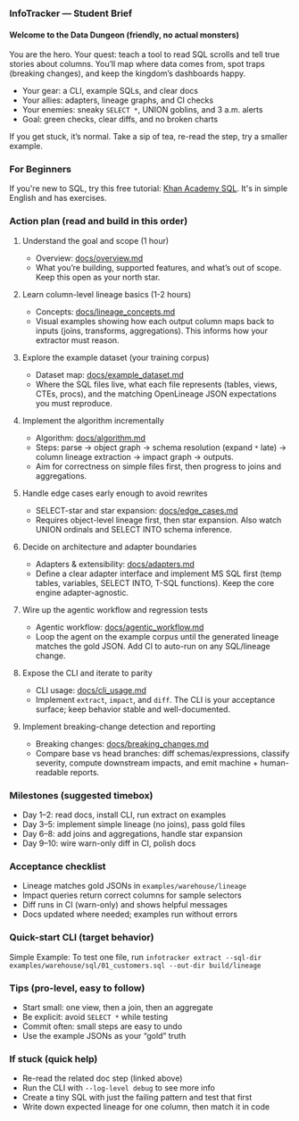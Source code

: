 ### InfoTracker — Student Brief

#### Welcome to the Data Dungeon (friendly, no actual monsters)
You are the hero. Your quest: teach a tool to read SQL scrolls and tell true stories about columns. You’ll map where data comes from, spot traps (breaking changes), and keep the kingdom’s dashboards happy.

- Your gear: a CLI, example SQLs, and clear docs
- Your allies: adapters, lineage graphs, and CI checks
- Your enemies: sneaky `SELECT *`, UNION goblins, and 3 a.m. alerts
- Goal: green checks, clear diffs, and no broken charts

If you get stuck, it’s normal. Take a sip of tea, re-read the step, try a smaller example.

### For Beginners
If you're new to SQL, try this free tutorial: [Khan Academy SQL](https://www.khanacademy.org/computing/computer-programming/sql). It's in simple English and has exercises.

### Action plan (read and build in this order)
1) Understand the goal and scope (1 hour)
   - Overview: [docs/overview.md](docs/overview.md)
   - What you’re building, supported features, and what’s out of scope. Keep this open as your north star.

2) Learn column-level lineage basics (1-2 hours)
   - Concepts: [docs/lineage_concepts.md](docs/lineage_concepts.md)
   - Visual examples showing how each output column maps back to inputs (joins, transforms, aggregations). This informs how your extractor must reason.

3) Explore the example dataset (your training corpus)
   - Dataset map: [docs/example_dataset.md](docs/example_dataset.md)
   - Where the SQL files live, what each file represents (tables, views, CTEs, procs), and the matching OpenLineage JSON expectations you must reproduce.

4) Implement the algorithm incrementally
   - Algorithm: [docs/algorithm.md](docs/algorithm.md)
   - Steps: parse → object graph → schema resolution (expand `*` late) → column lineage extraction → impact graph → outputs.
   - Aim for correctness on simple files first, then progress to joins and aggregations.

5) Handle edge cases early enough to avoid rewrites
   - SELECT-star and star expansion: [docs/edge_cases.md](docs/edge_cases.md)
   - Requires object-level lineage first, then star expansion. Also watch UNION ordinals and SELECT INTO schema inference.

6) Decide on architecture and adapter boundaries
   - Adapters & extensibility: [docs/adapters.md](docs/adapters.md)
   - Define a clear adapter interface and implement MS SQL first (temp tables, variables, SELECT INTO, T-SQL functions). Keep the core engine adapter-agnostic.

7) Wire up the agentic workflow and regression tests
   - Agentic workflow: [docs/agentic_workflow.md](docs/agentic_workflow.md)
   - Loop the agent on the example corpus until the generated lineage matches the gold JSON. Add CI to auto-run on any SQL/lineage change.

8) Expose the CLI and iterate to parity
   - CLI usage: [docs/cli_usage.md](docs/cli_usage.md)
   - Implement `extract`, `impact`, and `diff`. The CLI is your acceptance surface; keep behavior stable and well-documented.

9) Implement breaking-change detection and reporting
   - Breaking changes: [docs/breaking_changes.md](docs/breaking_changes.md)
   - Compare base vs head branches: diff schemas/expressions, classify severity, compute downstream impacts, and emit machine + human-readable reports.

### Milestones (suggested timebox)
- Day 1–2: read docs, install CLI, run extract on examples
- Day 3–5: implement simple lineage (no joins), pass gold files
- Day 6–8: add joins and aggregations, handle star expansion
- Day 9–10: wire warn-only diff in CI, polish docs

### Acceptance checklist
- Lineage matches gold JSONs in `examples/warehouse/lineage`
- Impact queries return correct columns for sample selectors
- Diff runs in CI (warn-only) and shows helpful messages
- Docs updated where needed; examples run without errors

### Quick-start CLI (target behavior)
Simple Example: To test one file, run `infotracker extract --sql-dir examples/warehouse/sql/01_customers.sql --out-dir build/lineage`

### Tips (pro-level, easy to follow)
- Start small: one view, then a join, then an aggregate
- Be explicit: avoid `SELECT *` while testing
- Commit often: small steps are easy to undo
- Use the example JSONs as your “gold” truth

### If stuck (quick help)
- Re-read the related doc step (linked above)
- Run the CLI with `--log-level debug` to see more info
- Create a tiny SQL with just the failing pattern and test that first
- Write down expected lineage for one column, then match it in code
